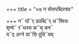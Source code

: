 +++
title = "०७ न योरुपब्दिरश्व्यः"

+++
न᳓ यो᳓र् उपब्दि᳓र् अ᳓श्वियः  
शृण्वे᳓ र᳓थस्य क᳓च् चन᳓  
य᳓द् अग्ने या᳓सि दूति᳓यम्